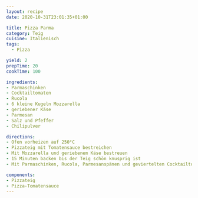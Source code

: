 ```yaml
---
layout: recipe
date: 2020-10-31T23:01:35+01:00

title: Pizza Parma
category: Teig
cuisine: Italienisch
tags: 
  - Pizza

yield: 2
prepTime: 20
cookTime: 100

ingredients:
- Parmaschinken
- Cocktailtomaten
- Rucola
- 6 kleine Kugeln Mozzarella
- geriebener Käse
- Parmesan
- Salz und Pfeffer
- Chilipulver

directions:
- Ofen vorheizen auf 250°C
- Pizzateig mit Tomatensauce bestreichen
- Mit Mozzarella und geriebenem Käse bestreuen
- 15 Minuten backen bis der Teig schön knusprig ist
- Mit Parmaschinken, Rucola, Parmesanspänen und geviertelten Cocktailtomaten belegen

components:
- Pizzateig
- Pizza-Tomatensauce
---
```

